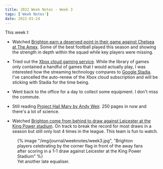 ```yaml
---
title: 2022 Week Notes - Week 3
tags: ['Week Notes']
date: 2022-01-24
---
```


This week I:

- Watched [Brighton earn a deserved point in their game against Chelsea at The Amex](https://www.brightonandhovealbion.com/news/2453292/websters-header-bags-albion-another-point-against-chelsea). Some of the best football played this season and showing the strength in depth within the squad while key players were missing.

- Tried out the [Xbox cloud gaming service](https://www.xbox.com/en-GB/play). While the library of games only contained a handful of games that I would actually play, I was interested how the streaming technology compares to [Google Stadia](https://stadia.google.com/). I've cancelled the auto-renew of the Xbox cloud subscription and will be sticking with Stadia for the time being.

- Went back to the office for a day to collect some equipment. I don't miss the commute.

- Still reading [Project Hail Mary by Andy Weir](https://www.andyweirauthor.com/books/project-hail-mary-hc). 250 pages in now and there's a lot of science.

- Watched [Brighton come from behind to draw against Leicester at the King Power stadium](https://www.brightonandhovealbion.com/news/2460221/welbeck-heads-in-again-as-albion-take-deserved-point). On track to break the record for most draws in a season but still only lost 4 times in the league. This team is fun to watch.

<figure>
  {% image "/img/journal/weeknotes/week3.jpg", "Brighton players celebrating by the corner flag in front of the away fans after scoring in a 1-1 draw against Leicester at the King Power Stadium" %}
  <figcaption>Yet another late equaliser.</figcaption>
</figure>
